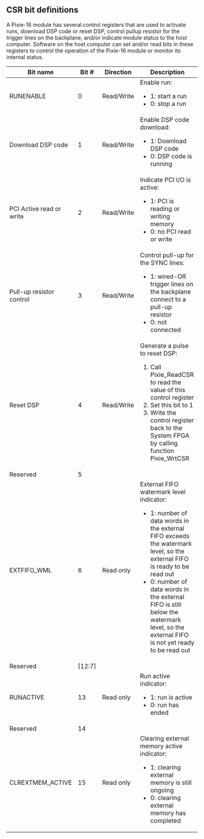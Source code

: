 ## CSR bit definitions
A Pixie-16 module has several control registers that are used to activate runs, download DSP code 
or reset DSP, control pullup resistor for the trigger lines on the backplane, and/or indicate 
module status to the host computer. Software on the host computer can set and/or read bits in 
these registers to control the operation of the Pixie-16 module or monitor its internal status.

| Bit name | Bit # | Direction | Description |
|---|---|---|---|
| RUNENABLE | 0 | Read/Write | Enable run:<br><ul><li>1: start a run</li><li>0: stop a run</li></ul> |
| Download DSP code | 1 | Read/Write | Enable DSP code download:<br><ul><li>1: Download DSP code</li><li>0: DSP code is running</li></ul> |
| PCI Active read or write | 2 | Read/Write | Indicate PCI I/O is active:<br><ul><li>1: PCI is reading or writing memory</li><li>0: no PCI read or write</li></ul> |
| Pull-up resistor control | 3 | Read/Write | Control pull-up for the SYNC lines:<br><ul><li>1: wired-OR trigger lines on the backplane connect to a pull-up resistor</li><li>0: not connected</li></ul> |
| Reset DSP | 4 | Read/Write | Generate a pulse to reset DSP:<br><ol><li>Call Pixie_ReadCSR to read the value of this control register</li><li>Set this bit to 1</li><li> Write the control register back to the System FPGA by calling function Pixie_WrtCSR</li></ol> |
| Reserved | 5 |  |  |
| EXTFIFO_WML | 6 | Read only | External FIFO watermark level indicator:<br><ul><li>1: number of data words in the external FIFO exceeds the watermark level, so the external FIFO is ready to be read out</li><li>0: number of data words in the external FIFO is still below the watermark level, so the external FIFO is not yet ready to be read out</li></ul> |
| Reserved | [12:7] |  |  |
| RUNACTIVE | 13 | Read only | Run active indicator:<br><ul><li>1: run is active</li><li>0: run has ended</li></ul> |
| Reserved | 14 |  |  |
| CLREXTMEM_ACTIVE   | 15 | Read only | Clearing external memory active indicator:<br><ul><li>1: clearing external memory is still ongoing</li><li>0: clearing external memory has completed</li></ul> |
